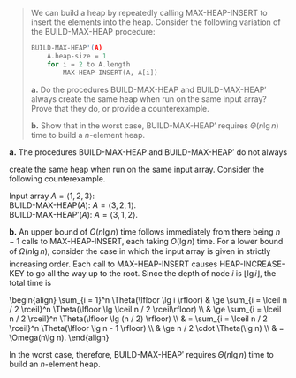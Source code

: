 > We can build a heap by repeatedly calling $\text{MAX-HEAP-INSERT}$ to insert the elements into the heap. Consider the following variation of the $\text{BUILD-MAX-HEAP}$ procedure:
>
> ```cpp
> BUILD-MAX-HEAP'(A)
>     A.heap-size = 1
>     for i = 2 to A.length
>         MAX-HEAP-INSERT(A, A[i])
> ```
>
> **a.** Do the procedures $\text{BUILD-MAX-HEAP}$ and $\text{BUILD-MAX-HEAP}'$ always create the same heap when run on the same input array? Prove that they do, or provide a counterexample.
>
> **b.** Show that in the worst case, $\text{BUILD-MAX-HEAP}'$ requires $\Theta(n\lg n)$ time to build a $n$-element heap.

**a.** The procedures $\text{BUILD-MAX-HEAP}$ and $\text{BUILD-MAX-HEAP}'$ do not always

create the same heap when run on the same input array. Consider the following counterexample.

Input array $A = \langle 1, 2, 3 \rangle$:  
$\text{BUILD-MAX-HEAP}(A)$: $A = \langle 3, 2, 1 \rangle$.  
$\text{BUILD-MAX-HEAP}'(A)$: $A = \langle 3, 1, 2 \rangle$.

**b.** An upper bound of $O(n\lg n)$ time follows immediately from there being $n - 1$ calls to $\text{MAX-HEAP-INSERT}$, each taking $O(\lg n)$ time. For a lower bound of $\Omega(n\lg n)$, consider the case in which the input array is given in strictly increasing order. Each call to $\text{MAX-HEAP-INSERT}$ causes $\text{HEAP-INCREASE-KEY}$ to go all the way up to the root. Since the depth of node $i$ is $\lfloor \lg i \rfloor$, the total time is

\begin{align}
\sum_{i = 1}^n \Theta(\lfloor \lg i \rfloor) 
    & \ge \sum_{i = \lceil n / 2 \rceil}^n \Theta(\lfloor \lg \lceil n / 2 \rceil\rfloor) \\\\
    & \ge \sum_{i = \lceil n / 2 \rceil}^n \Theta(\lfloor \lg (n / 2) \rfloor) \\\\
    & =   \sum_{i = \lceil n / 2 \rceil}^n \Theta(\lfloor \lg n - 1 \rfloor) \\\\
    & \ge n / 2 \cdot \Theta(\lg n) \\\\
    & =   \Omega(n\lg n).
\end{align}

In the worst case, therefore, $\text{BUILD-MAX-HEAP}'$ requires $\Theta(n\lg n)$ time to build an $n$-element heap.
